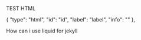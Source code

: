 TEST HTML


{
  "type": "html",
  "id": "id",
  "label": "label",
  "info": ""
},

How can i use liquid for jekyll